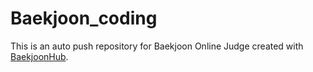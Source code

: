 # Baekjoon_coding
This is an auto push repository for Baekjoon Online Judge created with [BaekjoonHub](https://github.com/BaekjoonHub/BaekjoonHub).
